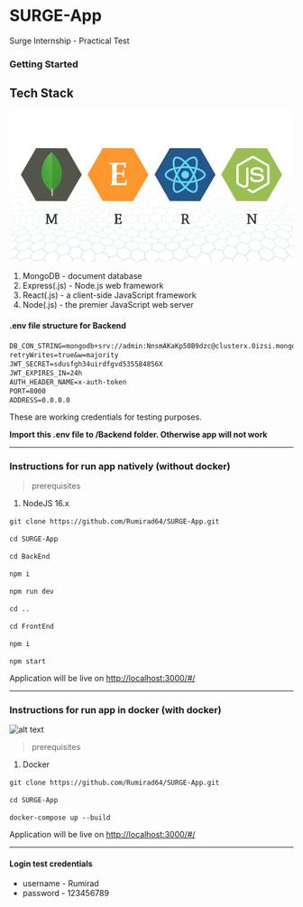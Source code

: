 # SURGE-App
Surge Internship - Practical Test

### Getting Started
## Tech Stack
![alt text](https://raw.githubusercontent.com/Rumirad64/SURGE-App/main/stack.png) 
1. MongoDB - document database
2. Express(.js) - Node.js web framework
3. React(.js) - a client-side JavaScript framework
4. Node(.js) - the premier JavaScript web server
#### .env file structure for Backend

```
DB_CON_STRING=mongodb+srv://admin:NnsmAKaKp50B9dzc@clusterx.0izsi.mongodb.net/MySurgeApp?retryWrites=true&w=majority
JWT_SECRET=sdusfgh34uirdfgvd535584856X
JWT_EXPIRES_IN=24h
AUTH_HEADER_NAME=x-auth-token
PORT=8000
ADDRESS=0.0.0.0
```
These are working credentials for testing purposes.

**Import this .env file to /Backend folder. Otherwise app will not work**


---

### Instructions for run app natively (without docker)

> prerequisites
1. NodeJS 16.x

``` git clone https://github.com/Rumirad64/SURGE-App.git ```

``` cd SURGE-App ```

``` cd BackEnd ```

``` npm i ```

``` npm run dev ```

``` cd .. ```

``` cd FrontEnd ```

``` npm i ```

``` npm start ```

Application will be live on [http://localhost:3000/#/](http://localhost:3000/#/)


---

### Instructions for run app in docker (with docker)

![alt text](https://raw.githubusercontent.com/Rumirad64/SURGE-App/main/docker.png) 

> prerequisites
1. Docker

``` git clone https://github.com/Rumirad64/SURGE-App.git ```

``` cd SURGE-App ```

``` docker-compose up --build ```

Application will be live on [http://localhost:3000/#/](http://localhost:3000/#/)

---

#### Login test credentials 
- username - Rumirad
- password - 123456789

























